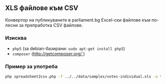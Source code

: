 ## XLS файлове към CSV
Конвертор на публикуваните в parliament.bg Еxcel-ски файлове към по-лесни за препработка CSV файлове.

### Изисква
 - `php5` (за debian-базирани: `sudo apt-get install php5`)
 - `composer` (http://getcomposer.org/`)

### Пример за употреба

```bash
php spreadsheet2csv.php -f ../../data/samples/votes-individual.xls -o test.csv
```